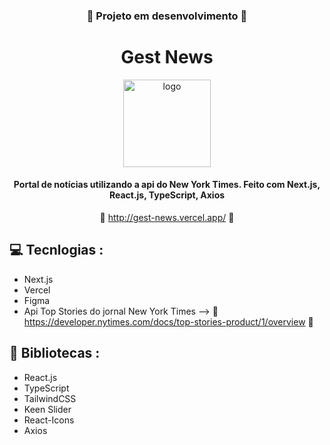 <div align='center'>

   ### :construction: **Projeto em desenvolvimento** :construction: ###

   # Gest News
   
   <img height='140px' src='./public/favicon.ico' alt='logo'/>
      
   #### Portal de notícias utilizando a api do New York Times. Feito com Next.js, React.js, TypeScript, Axios ####

   :link: <http://gest-news.vercel.app/> :link:
</div>

## :computer: Tecnlogias :

- Next.js
- Vercel
- Figma
- Api Top Stories do jornal New York Times --> :link: <https://developer.nytimes.com/docs/top-stories-product/1/overview> :link:

## :rocket: Bibliotecas :

- React.js
- TypeScript
- TailwindCSS
- Keen Slider
- React-Icons
- Axios


